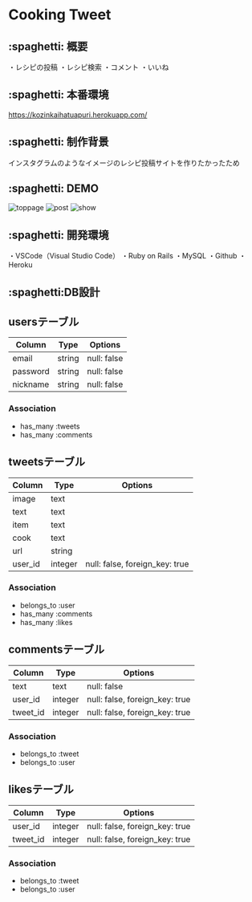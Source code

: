 # Cooking Tweet

## \:spaghetti: 概要
・レシピの投稿
・レシピ検索
・コメント
・いいね

## \:spaghetti: 本番環境
https://kozinkaihatuapuri.herokuapp.com/

## \:spaghetti: 制作背景
インスタグラムのようなイメージのレシピ投稿サイトを作りたかったため

## \:spaghetti: DEMO
![toppage](https://gyazo.com/0f987fe907783664da405a66ecde88a8)
![post](https://gyazo.com/c442af39c8d8be76d7b118bed24751db)
![show](https://gyazo.com/1578ffc96976c805d1d6d9a96fae03b5)

## \:spaghetti: 開発環境
・VSCode（Visual Studio Code）
・Ruby on Rails
・MySQL
・Github
・Heroku

## \:spaghetti:DB設計

## usersテーブル
|Column|Type|Options|
|------|----|-------|
|email|string|null: false|
|password|string|null: false|
|nickname|string|null: false|
### Association
- has_many :tweets
- has_many :comments

## tweetsテーブル
|Column|Type|Options|
|------|----|-------|
|image|text||
|text|text||
|item|text||
|cook|text||
|url|string||
|user_id|integer|null: false, foreign_key: true|
### Association
- belongs_to :user
- has_many :comments
- has_many :likes

## commentsテーブル
|Column|Type|Options|
|------|----|-------|
|text|text|null: false|
|user_id|integer|null: false, foreign_key: true|
|tweet_id|integer|null: false, foreign_key: true|
### Association
- belongs_to :tweet
- belongs_to :user

## likesテーブル
|Column|Type|Options|
|------|----|-------|
|user_id|integer|null: false, foreign_key: true|
|tweet_id|integer|null: false, foreign_key: true|
### Association
- belongs_to :tweet
- belongs_to :user